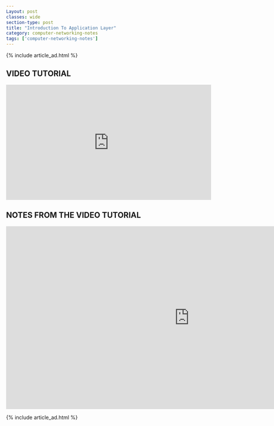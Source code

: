 ```yaml
---
Layout: post
classes: wide
section-type: post
title: "Introduction To Application Layer"
category: computer-networking-notes
tags: ['computer-networking-notes']
---
```

{% include article_ad.html %}

## VIDEO TUTORIAL

<iframe width="560" height="315" src="https://www.youtube.com/embed/qG-qkKAhVNE" frameborder="0" allow="accelerometer; autoplay; clipboard-write; encrypted-media; gyroscope; picture-in-picture" allowfullscreen></iframe>

## NOTES FROM THE VIDEO TUTORIAL

<iframe src="https://onedrive.live.com/embed?cid=518082577767DAE9&resid=518082577767DAE9%211130&authkey=AFuN6I4m9ubz_Cc&em=2" width="1000" height="500" frameborder="0" scrolling="no"></iframe>

{% include article_ad.html %}
